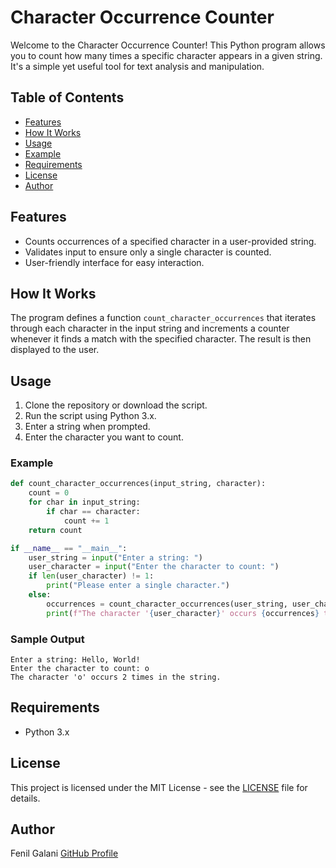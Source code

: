 # Character Occurrence Counter

Welcome to the Character Occurrence Counter! This Python program allows you to count how many times a specific character appears in a given string. It's a simple yet useful tool for text analysis and manipulation.

## Table of Contents

- [Features](#features)
- [How It Works](#how-it-works)
- [Usage](#usage)
- [Example](#example)
- [Requirements](#requirements)
- [License](#license)
- [Author](#author)

## Features

- Counts occurrences of a specified character in a user-provided string.
- Validates input to ensure only a single character is counted.
- User-friendly interface for easy interaction.

## How It Works

The program defines a function `count_character_occurrences` that iterates through each character in the input string and increments a counter whenever it finds a match with the specified character. The result is then displayed to the user.

## Usage

1. Clone the repository or download the script.
2. Run the script using Python 3.x.
3. Enter a string when prompted.
4. Enter the character you want to count.

### Example

```python
def count_character_occurrences(input_string, character):
    count = 0
    for char in input_string:
        if char == character:
            count += 1
    return count

if __name__ == "__main__":
    user_string = input("Enter a string: ")
    user_character = input("Enter the character to count: ")
    if len(user_character) != 1:
        print("Please enter a single character.")
    else:
        occurrences = count_character_occurrences(user_string, user_character)
        print(f"The character '{user_character}' occurs {occurrences} times in the string.")
```

### Sample Output

```
Enter a string: Hello, World!
Enter the character to count: o
The character 'o' occurs 2 times in the string.
```

## Requirements

- Python 3.x

## License

This project is licensed under the MIT License - see the [LICENSE](LICENSE) file for details.

## Author

Fenil Galani
[GitHub Profile](https://github.com/FenilGalani07/Cryptography-Network-Security_2.git)

